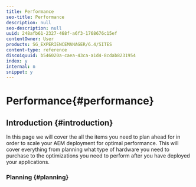 ```yaml
---
title: Performance
seo-title: Performance
description: null
seo-description: null
uuid: 248afb61-2327-468f-a6f3-1768676c15ef
contentOwner: User
products: SG_EXPERIENCEMANAGER/6.4/SITES
content-type: reference
discoiquuid: b546020a-caea-43ca-a1d4-8cdab8231954
index: y
internal: n
snippet: y
---
```


# Performance{#performance}

## Introduction {#introduction}

In this page we will cover the all the items you need to plan ahead for in order to scale your AEM deployment for optimal performance. This will cover everything from planning what type of hardware you need to purchase to the optimizations you need to perform after you have deployed your applications.

### Planning {#planning}

